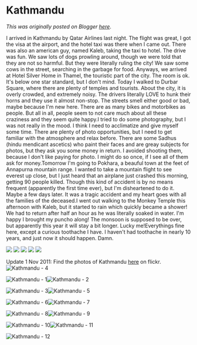 # Kathmandu

*This was originally posted on Blogger [here](https://photopensieve.blogspot.com/2011/09/kathmandu.html)*.

I arrived in Kathmandu by Qatar Airlines last night. The flight was great, I got the visa at the airport, and the hotel taxi was there when I came out. There was also an american guy, named Kaleb, taking the taxi to hotel. The drive was fun. We saw lots of dogs prowling around, though we were told that they are not so harmful. But they were literally ruling the city! We saw some cows in the street, searching in the garbage for food. Anyways, we arrived at Hotel Silver Home in Thamel, the touristic part of the city. The room is ok. It's below one star standard, but I don't mind. Today I walked to Durbar Square, where there are plenty of temples and tourists. About the city, it is overly crowded, and extremely noisy. The drivers literally LOVE to hunk their horns and they use it almost non-stop. The streets smell either good or bad, maybe because I'm new here. There are as many bikes and motorbikes as people. But all in all, people seem to not care much about all these craziness and they seem quite happy.I tried to do some photography, but I was not really in the mood. I think I need to acclimatize and give myself some time. There are plenty of photo opportunities, but I need to get familiar with the atmosphere and relax before. There are some Sadhus (hindu mendicant ascetics) who paint their faces and are greay subjects for photos, but they ask you some money in return. I avoided shooting them, because I don't like paying for photo. I might do so once, if I see all of them ask for money.Tomorrow I'm going to Pokhara, a beauful town at the feet of Annapurna mountain range. I wanted to take a mountain flight to see everest up close, but I just heard that an airplane just crashed this morning, getting 90 people killed. Though this kind of accident is by no means frequent (apparently the first time ever), but I'm disheartened to do it. Maybe a few days later. It was a tragic accident and my heart goes with all the families of the deceased.I went out walking to the Monkey Temple this afternoon with Kaleb, but it started to rain which quickly became a shower! We had to return after half an hour as he was literally soaked in water. I'm happy I brought my puncho along! The monsoon is supposed to be over, but apparently this year it will stay a bit longer. Lucky me!Everythings fine here, except a curious toothache I have. I haven't had toothache in nearly 10 years, and just now it should happen. Damn. 

![](https://blogger.googleusercontent.com/img/b/R29vZ2xl/AVvXsEiQuWS7eHZI0UzU_cEgNhbYU5_kWIk_jrQNQzKmKdw4rOSehNWCN1IX8yuAgXHk2JRbTjq8AQ4gUE3t7smEWrWb3AW4m2Io6VmOfv6Df3pJJbjS474Yyx6PwYtR5t6obdaSdqKV7eeaE7iV/s320/photo+1-710349.JPG)
![](https://blogger.googleusercontent.com/img/b/R29vZ2xl/AVvXsEic5XOwRkN3qWNDmUQDSy2GVXFcrjke6EID49ESn4Jm0y5qA7UjneRmafTobXRU6tOx5aa-3mmin8xwvVFQovUqqHJGVGwHC7at655UFTrVIhZ_CSV3w48FhiSWy3dDa8kQlE7_PyzISfz7/s320/photo+2-711100.JPG)
![](https://blogger.googleusercontent.com/img/b/R29vZ2xl/AVvXsEhR6dLwyiP1RJsWPhFGzkzwntbp7yWXYnBXLUTHEoyCTKTjTOscsHntzzONiSLkyvZMqt7PPi7uO0cwWwoZ5FMslO45vLGFhPQvq30j3sJmDKK0dsn2wOcwIU3Xc5Pa-Eu4zwd4CBb2jLeU/s320/photo+3-712026.JPG)
![](https://blogger.googleusercontent.com/img/b/R29vZ2xl/AVvXsEh0obWblw1ZdE7bKGeZg1on49s9_fg8Rd7QkJ2Bsz6xXuDyeOgHxXIzsdUClbkd3RWfjo9hcMqCu345jq6CERO-qhDWKCi-lrwW_e8IP2NyHOJXBHo4gCHwgwoo2RLv-Vf-UFA8QcFYmlWh/s320/photo+4-712572.JPG)
![](https://blogger.googleusercontent.com/img/b/R29vZ2xl/AVvXsEjo35-2LPIHQJSrIBr1eT8FG82O-PhkwV_qesrut5lOEQLvL3-f20wPtP7BJwRZ3DtYl6qXssnTk9T1ntHul0lmw1wAE4kHX5p0wTQgGxS5d9o2y3ag_D3E77xq63NtYLlQGeHKIKbhIugF/s320/photo+5-713523.JPG)

Update 1 Nov 2011:
Find the photos of Kathmandu [here](http://www.flickr.com/photos/8413680@N08/sets/72157628022813446/) on flickr.
![Kathmandu - 4](http://farm7.static.flickr.com/6047/6299749549_2331e21849_s.jpg)

![Kathmandu - 1](http://farm7.static.flickr.com/6221/6300282554_a253d6b580_s.jpg)![Kathmandu - 2](http://farm7.static.flickr.com/6120/6300283074_5b340f45a4_s.jpg)

![Kathmandu - 3](http://farm7.static.flickr.com/6104/6300283420_1dd902a6bf_s.jpg)![Kathmandu - 5](http://farm7.static.flickr.com/6049/6300284376_6159c2081e_s.jpg)

![Kathmandu - 6](http://farm7.static.flickr.com/6093/6299750299_6bfd068632_s.jpg)![Kathmandu - 7](http://farm7.static.flickr.com/6034/6300285144_0a51de6215_s.jpg)

![Kathmandu - 8](http://farm7.static.flickr.com/6217/6299751109_efd7ea7159_s.jpg)![Kathmandu - 9](http://farm7.static.flickr.com/6095/6299751463_76c1a5f6b8_s.jpg)

![Kathmandu - 10](http://farm7.static.flickr.com/6049/6300286546_0b96701360_s.jpg)![Kathmandu - 11](http://farm7.static.flickr.com/6039/6299752825_8e1409b298_s.jpg)

![Kathmandu - 12](http://farm7.static.flickr.com/6229/6300287798_a7c8df52ae_s.jpg)